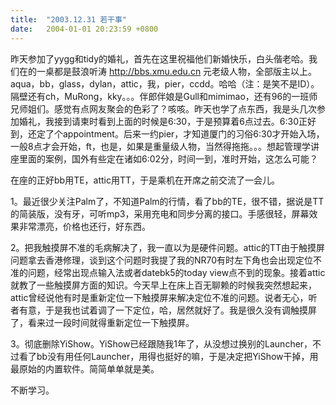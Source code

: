 ```yaml
---
title:  "2003.12.31 若干事"
date:   2004-01-01 20:23:59 +0800
---
```


昨天参加了yygg和tidy的婚礼，首先在这里祝福他们新婚快乐，白头偕老哈。我们在的一桌都是鼓浪听涛 http://bbs.xmu.edu.cn 元老级人物，全部版主以上。aqua，bb，glass，dylan，attic，我，pier，ccdd。哈哈（注：是笑不是ID）。隔壁还有ch，MuRong，kky。。。伴郎伴娘是Gull和mimimao，还有96的一班师兄师姐们。感觉有点网友聚会的色彩了？咳咳。昨天也学了点东西，我是头几次参加婚礼，我接到请柬时看到上面的时候是6:30，于是预算着6点过去。6:30正好到，还定了个appointment。后来一约pier，才知道厦门的习俗6:30才开始入场，一般8点才会开始，ft，也是，如果是重量级人物，当然得拖拖。。。想起管理学讲座里面的案例，国外有些定在诸如6:02分，时间一到，准时开始，这怎么可能？  

在座的正好bb用TE，attic用TT，于是乘机在开席之前交流了一会儿。  

1。最近很少关注Palm了，不知道Palm的行情，看了bb的TE，很不错，据说是TT的简装版，没有牙，可听mp3，采用充电和同步分离的接口。手感很轻，屏幕效果非常漂亮，价格也还行，好东西。  

2。把我触摸屏不准的毛病解决了，我一直以为是硬件问题。attic的TT由于触摸屏问题拿去香港修理，谈到这个问题时我提了我的NR70有时左下角也会出现定位不准的问题，经常出现点输入法或者datebk5的today view点不到的现象。接着attic就教了一些触摸屏方面的知识。今天早上在床上百无聊赖的时候我突然想起来，attic曾经说他有时是重新定位一下触摸屏来解决定位不准的问题。说者无心，听者有意，于是我也试着调了一下定位，哈，居然就好了。我是很久没有调触摸屏了，看来过一段时间就得重新定位一下触摸屏。  

3。彻底删除YiShow。YiShow已经跟随我1年了，从没想过换别的Launcher，不过看了bb没有用任何Launcher，用得也挺好的嘛，于是决定把YiShow干掉，用最原始的内置软件。简简单单就是美。  

不断学习。  

